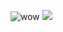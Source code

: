 
![wow](https://i.pinimg.com/736x/0d/16/a6/0d16a69cb6d92bc5aac4b4303ab0c5c2.jpg)
![](https://media.discordapp.net/attachments/1319667369936949263/1352486679658889377/image.png?ex=67de30e0&is=67dcdf60&hm=79325dba55214f1904cd09155d529c10f957e3cd9e93e28ba35b546dcc90e188&=&format=webp&quality=lossless&width=710&height=487)
